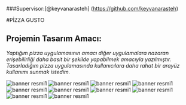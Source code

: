 ###Supervisor:[@keyvanarasteh] (https://github.com/keyvanarasteh)

#PİZZA GUSTO
## Projemin Tasarım Amacı:

*Yaptığım pizza uygulamasının amacı diğer uygulamalara nazaran erişebilirliği daha basit bir şekilde yapabilmek amacıyla yazılmıştır.
Tasarladığım pizza uygulamasında kullanıcılara daha rahat bir arayüz kullanımı sunmak istedim.*

![banner resmi1](https://github.com/denizyildiz0/pizzaci/blob/main/finalmobil/pizza/pizzaci/screenshots/anasayfa.png)
![banner resmi1](https://github.com/denizyildiz0/pizzaci/blob/main/finalmobil/pizza/pizzaci/screenshots/drawer.png)
![banner resmi1](https://github.com/denizyildiz0/pizzaci/blob/main/finalmobil/pizza/pizzaci/screenshots/giris.png)
![banner resmi1](https://github.com/denizyildiz0/pizzaci/blob/main/finalmobil/pizza/pizzaci/screenshots/profile.png)
![banner resmi1](https://github.com/denizyildiz0/pizzaci/blob/main/finalmobil/pizza/pizzaci/screenshots/register.png)
![banner resmi1](https://github.com/denizyildiz0/pizzaci/blob/main/finalmobil/pizza/pizzaci/screenshots/responsive2.png)
![banner resmi1](https://github.com/denizyildiz0/pizzaci/blob/main/finalmobil/pizza/pizzaci/screenshots/responsve1.png)
![banner resmi1](https://github.com/denizyildiz0/pizzaci/blob/main/finalmobil/pizza/pizzaci/screenshots/sepet.png)
![banner resmi1](https://github.com/denizyildiz0/pizzaci/blob/main/finalmobil/pizza/pizzaci/screenshots/sepetim.png)
![banner resmi1](https://github.com/denizyildiz0/pizzaci/blob/main/finalmobil/pizza/pizzaci/screenshots/url.png)
